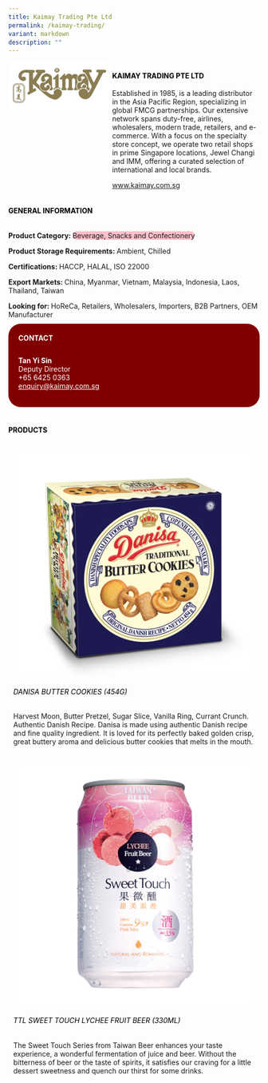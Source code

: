 ```yaml
---
title: Kaimay Trading Pte Ltd
permalink: /kaimay-trading/
variant: markdown
description: ""
---
```

<div class="flex-paragraph">
	<div style="display: flex; flex-wrap: wrap;" class="flex-container">
		<div style="flex: 1 1 40%; display: block;" class="card sgds">
			<img src="/images/Kaimay%20Trading/kaimay_trading_logo.jpg">
		</div>
		<div style="flex: 1 1 58%; display: block; margin-left: 3px" class="card-sgds">
			<h4 style="text-transform: uppercase; color: black;"><b>Kaimay Trading Pte Ltd</b></h4>
			<p>Established in 1985, is a leading distributor in the Asia Pacific Region, specializing in global FMCG partnerships. Our extensive network spans duty-free, airlines, wholesalers, modern trade, retailers, and e-commerce. With a focus on the specialty store concept, we operate two retail shops in prime Singapore locations, Jewel Changi and IMM, offering a curated selection of international and local brands.</p>
			<p><a target="_blank" href="https://www.kaimay.com.sg">www.kaimay.com.sg</a></p>
		</div>
	</div>
</div>

<h4 style="text-transform: uppercase; color: black;">
	<b>General Information</b>
</h4>
<div style="display: flex; flex-wrap: wrap;" class="flex-container">
	<div style="flex: 1 1 65%; display: block; align-self: stretch" class="card sgds">
		<div class="flex-paragraph">
			<p>
				<b>Product Category: </b>
				<span style="background-color: pink; border-radius: 10px;">Beverage, Snacks and Confectionery</span>
			</p>
			<p>
				<b>Product Storage Requirements: </b>Ambient, Chilled
			</p>
			<p>
				<b>Certifications: </b>HACCP, HALAL, ISO 22000
			</p>
			<p>
				<b>Export Markets: </b>China, Myanmar, Vietnam, Malaysia, Indonesia, Laos, Thailand, Taiwan
			</p>
			<p style="margin-bottom: 10px;">
				<b>Looking for: </b>HoReCa, Retailers, Wholesalers, Importers, B2B Partners, OEM Manufacturer
			</p>
		</div>
	</div>
	<div style="flex: 1 1 35%; padding: 10px; display: block; background-color: maroon; border-radius: 25px; align-self: center;" class="card sgds">
		<h4 style="color: white; margin-top: 10px; margin-left: 10px;">CONTACT</h4>
		<div class="flex-paragraph">
			<p style="padding: 10px; color: white;">
				<b>Tan Yi Sin</b>
				<br>Deputy Director<br>+65 6425 0363<br>
				<a style="color: white;" href="mailto:enquiry@kaimay.com.sg">enquiry@kaimay.com.sg</a>
			</p>
		</div>
	</div>
</div>
<br>
<h4 style="text-transform: uppercase; color: black;">
	<b>Products</b>
</h4>
<div style="display: flex; flex-wrap: wrap;">
	<div style="flex: 1 1 47%; margin: 10px; display: block;" class="card sgds">
		<div style="display: block;" class="flex-image">
			<img src="/images/Kaimay%20Trading/kaimay_trading_product_01.jpg">
		</div>
		<div class="flex-paragraph">
			<h6 style="text-transform: uppercase; color: black;">Danisa Butter Cookies (454g)</h6>
			<p>Harvest Moon, Butter Pretzel, Sugar Slice, Vanilla Ring, Currant Crunch. Authentic Danish Recipe. Danisa is made using authentic Danish recipe and fine quality ingredient. It is loved for its perfectly baked golden crisp, great buttery aroma and delicious butter cookies that melts in the mouth.</p>
		</div>
	</div>
	<div style="flex: 1 1 47%; margin: 10px; display: block;" class="card sgds">
		<div style="display: block;" class="flex-image">
			<img src="/images/Kaimay%20Trading/kaimay_trading_product_02.jpg">
		</div>
		<div class="flex-paragraph">
			<h6 style="text-transform: uppercase; color: black;">TTL Sweet Touch Lychee Fruit Beer (330ml)</h6>
			<p>The Sweet Touch Series from Taiwan Beer enhances your taste experience, a wonderful fermentation of juice and beer. Without the bitterness of beer or the taste of spirits, it satisfies our craving for a little dessert sweetness and quench our thirst for some drinks.</p>
		</div>
	</div>
</div>